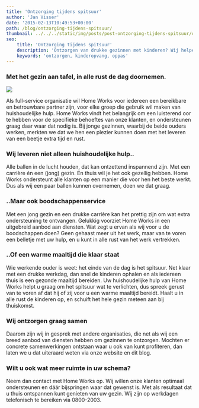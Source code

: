 ```yaml
---
title: 'Ontzorging tijdens spitsuur'
author: 'Jan Visser'
date: '2015-02-13T10:49:53+00:00'
path: /blog/ontzorging-tijdens-spitsuur/
thumbnail: ../../../static/img/posts/post-ontzorging-tijdens-spitsuur/oppas.jpg
seo:
    title: 'Ontzorging tijdens spitsuur'
    description: 'Ontzorgen van drukke gezinnen met kinderen? Wij helpen graag'
    keywords: 'ontzorgen, kinderopvang, oppas'
---
```

### Met het gezin aan tafel, in alle rust de dag doornemen.

 ![](/img/posts/post-ontzorging-tijdens-spitsuur/oppas.jpg)

Als full-service organisatie wil Home Works voor iedereen een bereikbare en betrouwbare partner zijn, voor elke groep die gebruik wil maken van huishoudelijke hulp. Home Works vindt het belangrijk om een luisterend oor te hebben voor de specifieke behoeftes van onze klanten, en ondersteunen graag daar waar dat nodig is. Bij jonge gezinnen, waarbij de beide ouders werken, merkten we dat we hen een plezier kunnen doen met het leveren van een beetje extra tijd en rust.

### Wij leveren niet alleen huishoudelijke hulp..

Alle ballen in de lucht houden, dat kan ontzettend inspannend zijn. Met een carrière én een (jong) gezin. En thuis wil je het ook gezellig hebben. Home Works ondersteunt alle klanten op een manier die voor hen het beste werkt. Dus als wij een paar ballen kunnen overnemen, doen we dat graag.

### ..Maar ook boodschappenservice 

Met een jong gezin en een drukke carrière kan het prettig zijn om wat extra ondersteuning te ontvangen. Gelukkig voorziet Home Works in een uitgebreid aanbod aan diensten. Wat zegt u ervan als wíj voor u de boodschappen doen? Geen gehaast meer uit het werk, maar van te voren een belletje met uw hulp, en u kunt in alle rust van het werk vertrekken.

### ..Of een warme maaltijd die klaar staat

Wie werkende ouder is weet: het einde van de dag is het spitsuur. Net klaar met een drukke werkdag, dan snel de kinderen ophalen en als iedereen thuis is een gezonde maaltijd bereiden. Uw huishoudelijke hulp van Home Works helpt u graag om het spitsuur wat te verlichten, dus spreek gerust van te voren af dat hij of zij voor u een warme maaltijd bereidt. Haalt u in alle rust de kinderen op, en schuift het hele gezin meteen aan bij thuiskomst.

### Wij ontzorgen graag samen

Daarom zijn wij in gesprek met andere organisaties, die net als wij een breed aanbod van diensten hebben om gezinnen te ontzorgen. Mochten er concrete samenwerkingen ontstaan waar u ook van kunt profiteren, dan laten we u dat uiteraard weten via onze website en dit blog.

### Wilt u ook wat meer ruimte in uw schema?

Neem dan contact met Home Works op. Wij willen onze klanten optimaal ondersteunen en dáár bijspringen waar dat gewenst is. Met als resultaat dat u thuis ontspannen kunt genieten van uw gezin. Wij zijn op werkdagen telefonisch te bereiken via 0800-2003.

